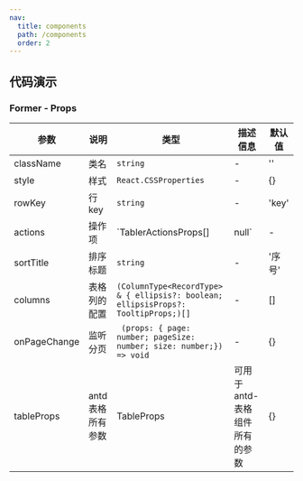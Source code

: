 ```yaml
---
nav:
  title: components
  path: /components
  order: 2
---
```


## 代码演示

<code src="./demo/demo1.tsx"></code>


### Former - Props

| 参数         | 说明     | 类型           | 描述信息 | 默认值 |
| ------------| -------- | -----------   | ------  | ----- |
| className | 类名 | `string`|  -    | ''
| style | 样式 | `React.CSSProperties`|  -    | {}
| rowKey | 行key | `string`|  -    | 'key'
| actions | 操作项 | `TablerActionsProps[] | null`|  -    | []
| sortTitle | 排序标题 | `string`|  -    | '序号'
| columns | 表格列的配置 | `(ColumnType<RecordType> & { ellipsis?: boolean; ellipsisProps?: TooltipProps;)[]` |  -    | []
| onPageChange | 监听分页 | ` (props: { page: number; pageSize: number; size: number;}) => void`|  -    | {}
| tableProps | antd 表格所有参数 | TableProps | 可用于 antd-表格组件所有的参数 | {} |

